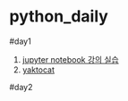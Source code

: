 # python_daily

#day1

1. [jupyter notebook 강의 실습](1-01JupyterNotebook.ipynb)
2. [yaktocat](yaktocat.png)

#day2
